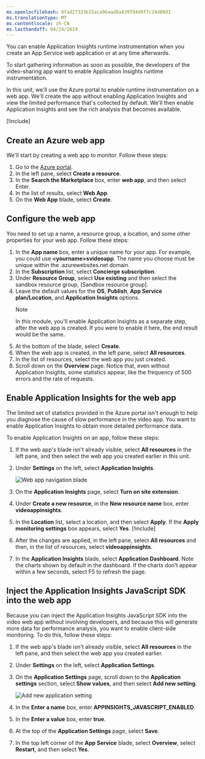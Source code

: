 ```yaml
---
ms.openlocfilehash: 8fad27333b25aca96aad8a839f94d9f7c24d89d1
ms.translationtype: MT
ms.contentlocale: zh-CN
ms.lasthandoff: 04/24/2019
---
```

You can enable Application Insights runtime instrumentation when you create an App Service web application or at any time afterwards.

To start gathering information as soon as possible, the developers of the video-sharing app want to enable Application Insights runtime instrumentation.

In this unit, we'll use the Azure portal to enable runtime instrumentation on a web app. We'll create the app without enabling Application Insights and view the limited performance that's collected by default. We'll then enable Application Insights and see the rich analysis that becomes available.

[!include[](../../../includes/azure-sandbox-activate.md)]

## <a name="create-an-azure-web-app"></a>Create an Azure web app

We'll start by creating a web app to monitor. Follow these steps:

1. Go to the [Azure portal](https://portal.azure.com/learn.docs.microsoft.com?azure-portal=true).
1. In the left pane, select **Create a resource**.
1. In the **Search the Marketplace** box, enter **web app**, and then select Enter.
1. In the list of results, select **Web App**.
1. On the **Web App** blade, select **Create**.

## <a name="configure-the-web-app"></a>Configure the web app

You need to set up a name, a resource group, a location, and some other properties for your web app. Follow these steps:

1. In the **App name** box, enter a unique name for your app. For example, you could use **&lt;yourname&gt;svideoapp**. The name you choose must be unique within the .azurewebsites.net domain.
1. In the **Subscription** list, select **Concierge subscription**.
1. Under **Resource Group**, select **Use existing** and then select the sandbox resource group, <rgn>[Sandbox resource group]</rgn>.
1. Leave the default values for the **OS**, **Publish**, **App Service plan/Location**, and **Application Insights** options.
    > [!NOTE]
    > In this module, you'll enable Application Insights as a separate step, after the web app is created. If you were to enable it here, the end result would be the same.
1. At the bottom of the blade, select **Create**.
1. When the web app is created, in the left pane, select **All resources**.
1. In the list of resources, select the web app you just created.
1. Scroll down on the **Overview** page. Notice that, even without Application Insights, some statistics appear, like the frequency of 500 errors and the rate of requests.

## <a name="enable-application-insights-for-the-web-app"></a>Enable Application Insights for the web app

The limited set of statistics provided in the Azure portal isn't enough to help you diagnose the cause of slow performance in the video app. You want to enable Application Insights to obtain more detailed performance data.

To enable Application Insights on an app, follow these steps:

1. If the web app's blade isn't already visible, select **All resources** in the left pane, and then select the web app you created earlier in this unit.
1. Under **Settings** on the left, select **Application Insights**.

    ![Web app navigation blade](../media/3-web-app-nav-blade.png)

1. On the **Application Insights** page, select **Turn on site extension**.
1. Under **Create a new resource**, in the **New resource name** box, enter **videoappinsights**.
1. In the **Location** list, select a location, and then select **Apply**. If the **Apply monitoring settings** box appears, select **Yes**.
    [!include[](../../../includes/azure-sandbox-regions-first-mention-note-friendly.md)]
1. After the changes are applied, in the left pane, select **All resources** and then, in the list of resources, select **videoappinsights**.
1. In the **Application Insights** blade, select **Application Dashboard**. Note the charts shown by default in the dashboard. If the charts don't appear within a few seconds, select F5 to refresh the page.

## <a name="inject-the-application-insights-javascript-sdk-into-the-web-app"></a>Inject the Application Insights JavaScript SDK into the web app

Because you can inject the Application Insights JavaScript SDK into the video web app without involving developers, and because this will generate more data for performance analysis, you want to enable client-side monitoring. To do this, follow these steps:

1. If the web app's blade isn't already visible, select **All resources** in the left pane, and then select the web app you created earlier.
1. Under **Settings** on the left, select **Application Settings**.
1. On the **Application Settings** page, scroll down to the **Application settings** section, select **Show values**, and then select **Add new setting**.

    ![Add new application setting](../media/3-enable-client-side-monitoring.png)

1. In the **Enter a name** box, enter **APPINSIGHTS_JAVASCRIPT_ENABLED**.
1. In the **Enter a value** box, enter **true**.
1. At the top of the **Application Settings** page, select **Save**.
1. In the top left corner of the **App Service** blade, select **Overview**, select **Restart**, and then select **Yes**.
